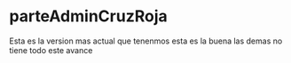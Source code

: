 # parteAdminCruzRoja
Esta es la version mas actual que tenenmos esta es la buena las demas no tiene todo este avance 
